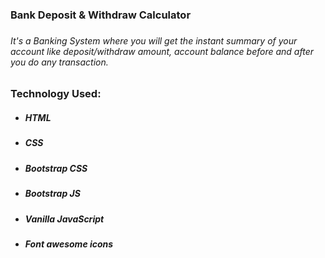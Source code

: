 <h3>Bank Deposit & Withdraw Calculator<h3>
        <h6>It's a Banking System where you will get the instant summary of your account like deposit/withdraw amount, account balance before and after you do any transaction.</h6>
        <h3>Technology Used:</h3>
        <ul>
            <li>
                <h5>HTML</h5>
            </li>
            <li>
                <h5>CSS</h5>
            </li>
            <li>
                <h5>Bootstrap CSS</h5>
            </li>
            <li>
                <h5>Bootstrap JS</h5>
            </li>
            <li>
                <h5>Vanilla JavaScript</h5>
            </li>
            <li>
                <h5>Font awesome icons</h5>
            </li>
        </ul>
